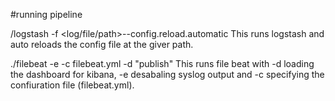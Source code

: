 #running pipeline


/logstash -f <log/file/path>--config.reload.automatic
This runs logstash and auto reloads the config file at the giver path.

./filebeat -e -c filebeat.yml -d "publish"
This runs file beat with -d loading the dashboard for kibana, -e desabaling syslog output and -c specifying the confiuration file (filebeat.yml).
